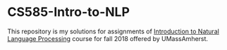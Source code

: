 # CS585-Intro-to-NLP
This repository is my solutions for assignments of [Introduction to Natural Language Processing](https://people.cs.umass.edu/~miyyer/cs585/) course for fall 2018 offered by UMassAmherst.
